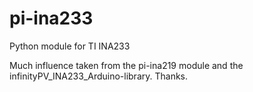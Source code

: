 # pi-ina233
Python module for TI INA233

Much influence taken from the pi-ina219 module and the infinityPV_INA233_Arduino-library. Thanks.
